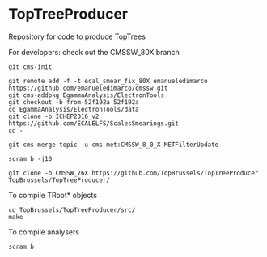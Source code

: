 TopTreeProducer
===============

Repository for code to produce TopTrees

For developers: check out the CMSSW_80X branch

~~~
git cms-init

git remote add -f -t ecal_smear_fix_80X emanueledimarco https://github.com/emanueledimarco/cmssw.git
git cms-addpkg EgammaAnalysis/ElectronTools
git checkout -b from-52f192a 52f192a
cd EgammaAnalysis/ElectronTools/data
git clone -b ICHEP2016_v2 https://github.com/ECALELFS/ScalesSmearings.git
cd -

git cms-merge-topic -u cms-met:CMSSW_8_0_X-METFilterUpdate

scram b -j10

git clone -b CMSSW_76X https://github.com/TopBrussels/TopTreeProducer TopBrussels/TopTreeProducer/
~~~

To compile TRoot* objects
~~~
cd TopBrussels/TopTreeProducer/src/
make
~~~

To compile analysers
~~~
scram b
~~~

